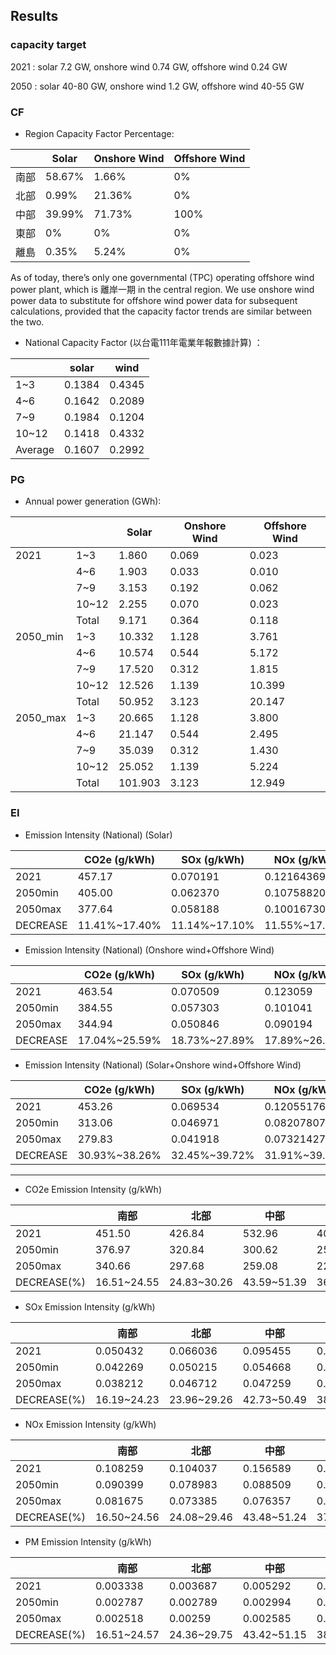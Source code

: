 
## Results
### capacity target

2021 : solar 7.2 GW, onshore wind 0.74 GW, offshore wind 0.24 GW 

2050 : solar 40-80 GW, onshore wind 1.2 GW, offshore wind 40-55 GW


### CF
 - Region Capacity Factor Percentage: 

|         | Solar         | Onshore Wind          | Offshore Wind
| -------- | ------------- | ------------- |  ------------- |
| 南部     | 58.67%        | 1.66%         | 0%
| 北部     | 0.99%         | 21.36%        | 0%
| 中部     | 39.99%        | 71.73%        | 100% 
| 東部     | 0%            | 0%            | 0%
| 離島     | 0.35%         | 5.24%         | 0%

As of today, there’s only one governmental (TPC) operating offshore wind power plant,  which is 離岸一期 in the central region. 
We use onshore wind power data to substitute for offshore wind power data for subsequent calculations, provided that the capacity factor trends are similar between the two.


 - National Capacity Factor (以台電111年電業年報數據計算) ：
 
|       | solar  | wind   |
|-------|--------|--------|
| 1~3   | 0.1384 | 0.4345 |
| 4~6   | 0.1642 | 0.2089 |
| 7~9   | 0.1984 | 0.1204 |
| 10~12 | 0.1418 | 0.4332 |
| Average| 0.1607 | 0.2992 |


### PG
 - Annual power generation (GWh): 

|        |         | Solar        | Onshore Wind          | Offshore Wind          |
|--------|---------|--------------|-----------------------|------------------------|
| 2021   | 1~3     | 1.860        | 0.069                 | 0.023                  |
|        | 4~6     | 1.903        | 0.033                 | 0.010                  |
|        | 7~9     | 3.153        | 0.192                 | 0.062                  |
|        | 10~12   | 2.255        | 0.070                 | 0.023                  |
|   |Total       | 9.171        | 0.364                 | 0.118                  |
| 2050_min | 1~3     | 10.332       | 1.128                 | 3.761                  |
|        | 4~6     | 10.574       | 0.544                 | 5.172                  |
|        | 7~9     | 17.520       | 0.312                 | 1.815                  |
|        | 10~12   | 12.526       | 1.139                 | 10.399                 |
|   | Total  | 50.952       | 3.123                 | 20.147                 |
| 2050_max | 1~3     | 20.665       | 1.128                 | 3.800                  |
|        | 4~6     | 21.147       | 0.544                 | 2.495                  |
|        | 7~9     | 35.039       | 0.312                 | 1.430                  |
|        | 10~12   | 25.052       | 1.139                 | 5.224                  |
|     | Total   | 101.903      | 3.123                 | 12.949                 |





### EI
 - Emission Intensity (National) (Solar)
 
|           | CO2e (g/kWh) | SOx (g/kWh) | NOx (g/kWh) | PM (g/kWh) |
|-----------|--------------|-------------|-------------|------------|
| 2021      | 457.17       | 0.070191    | 0.12164369  | 0.00406047 |
| 2050min   | 405.00       | 0.062370    | 0.10758820  | 0.00360143 |
| 2050max   | 377.64       | 0.058188    | 0.10016730  | 0.00335824 |
| DECREASE  | 11.41%~17.40% | 11.14%~17.10%| 11.55%~17.66%| 11.31%~17.29%|

 - Emission Intensity (National) (Onshore wind+Offshore Wind)

|           | CO2e (g/kWh) | SOx (g/kWh) | NOx (g/kWh) | PM (g/kWh) |
|-----------|--------------|-------------|-------------|------------|
| 2021      | 463.54       | 0.070509    | 0.123059    | 0.004091   |
| 2050min   | 384.55       | 0.057303    | 0.101041    | 0.003338   |
| 2050max   | 344.94       | 0.050846    | 0.090194    | 0.002968   |
| DECREASE  | 17.04%~25.59% | 18.73%~27.89%| 17.89%~26.71%| 18.41%~27.45%|



 - Emission Intensity (National) (Solar+Onshore wind+Offshore Wind)

|           | CO2e (g/kWh) | SOx (g/kWh) | NOx (g/kWh) | PM (g/kWh) |
|-----------|-------------|------------|------------|------------|
| 2021      | 453.26      | 0.069534   | 0.12055176 | 0.00402305 |
| 2050min   | 313.06      | 0.046971   | 0.08207807 | 0.00272495 |
| 2050max   | 279.83      | 0.041918   | 0.07321427 | 0.00243117 |
| DECREASE  | 30.93%~38.26% | 32.45%~39.72% | 31.91%~39.27% | 32.27%~39.57% |


---


 - CO2e Emission Intensity (g/kWh) 

|         | 南部    | 北部    | 中部    | 東部    | 全台平均  |
| ------- | ------- | ------- | ------- | ------- | ---------- |
| 2021    | 451.50  | 426.84  | 532.96  | 401.73  | 453.26     |
| 2050min | 376.97  | 320.84  | 300.62  | 253.81  | 313.06     |
| 2050max | 340.66  | 297.68  | 259.08  | 221.89  | 279.83     |
| DECREASE(%) | 16.51~24.55  | 24.83~30.26  | 43.59~51.39  | 36.82~44.77  | 30.93~38.26     |


  
 - SOx Emission Intensity (g/kWh)
 
|         | 南部      | 北部      | 中部      | 東部      | 全台平均  |
| ------- | --------- | --------- | --------- | --------- | ---------- |
| 2021    | 0.050432  | 0.066036  | 0.095455  | 0.066213  | 0.069534   |
| 2050min | 0.042269  | 0.050215  | 0.054668  | 0.040732  | 0.046971   |
| 2050max | 0.038212  | 0.046712  | 0.047259  | 0.035487  | 0.041918   |
| DECREASE(%) | 16.19~24.23  | 23.96~29.26       | 42.73~50.49      | 38.48~46.40       | 32.45~39.72    |


 - NOx Emission Intensity (g/kWh)
 
|         | 南部      | 北部      | 中部      | 東部      | 全台平均    |
| ------- | --------- | --------- | --------- | --------- | ---------- |
| 2021    | 0.108259  | 0.104037  | 0.156589  | 0.113322  | 0.12055176 |
| 2050min | 0.090399  | 0.078983  | 0.088509  | 0.070421  | 0.08207807 |
| 2050max | 0.081675  | 0.073385  | 0.076357  | 0.06144   | 0.07321427 |
| DECREASE(%) | 16.50~24.56   | 24.08~29.46     | 43.48~51.24      | 37.86~45.78    | 31.91~39.27     |


 - PM Emission Intensity (g/kWh)
 
|         | 南部      | 北部      | 中部      | 東部      | 全台平均    |
| ------- | --------- | --------- | --------- | --------- | ---------- |
| 2021    | 0.003338  | 0.003687  | 0.005292  | 0.003776  | 0.00402305 |
| 2050min | 0.002787  | 0.002789  | 0.002994  | 0.00233   | 0.00272495 |
| 2050max | 0.002518  | 0.00259   | 0.002585  | 0.002031  | 0.00243117 |
| DECREASE(%) | 16.51~24.57 | 24.36~29.75      | 43.42~51.15      | 38.29~46.21       | 32.27~39.57    |
